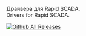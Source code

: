 Драйвера для Rapid SCADA.     
Drivers  for Rapid SCADA.

[![Github All Releases](https://img.shields.io/github/downloads/JurasskPark/RapidScada_v5/total.svg)]()
